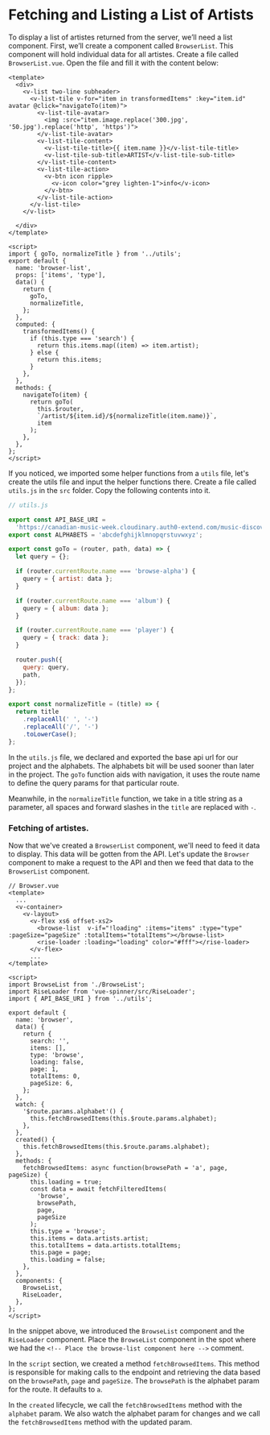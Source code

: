 # Fetching and Listing a List of Artists

To display a list of artistes returned from the server, we’ll need a list component. First, we’ll create a component called `BrowserList`. This component will hold individual data for all artistes. Create a file called `BrowserList.vue`. Open the file and fill it with the content below:

```vue
<template>
  <div>
    <v-list two-line subheader>
      <v-list-tile v-for="item in transformedItems" :key="item.id" avatar @click="navigateTo(item)">
        <v-list-tile-avatar>
          <img :src="item.image.replace('300.jpg', '50.jpg').replace('http', 'https')">
        </v-list-tile-avatar>
        <v-list-tile-content>
          <v-list-tile-title>{{ item.name }}</v-list-tile-title>
          <v-list-tile-sub-title>ARTIST</v-list-tile-sub-title>
        </v-list-tile-content>
        <v-list-tile-action>
          <v-btn icon ripple>
            <v-icon color="grey lighten-1">info</v-icon>
          </v-btn>
        </v-list-tile-action>
      </v-list-tile>
    </v-list>
    
  </div>
</template>

<script>
import { goTo, normalizeTitle } from '../utils';
export default {
  name: 'browser-list',
  props: ['items', 'type'],
  data() {
    return {
      goTo,
      normalizeTitle,
    };
  },
  computed: {
    transformedItems() {
      if (this.type === 'search') {
        return this.items.map((item) => item.artist);
      } else {
        return this.items;
      }
    },
  },
  methods: {
    navigateTo(item) {
      return goTo(
        this.$router,
        `/artist/${item.id}/${normalizeTitle(item.name)}`,
        item
      );
    },
  },
};
</script>
```

If you noticed, we imported some helper functions from a `utils` file, let's create the utils file and input the helper functions there. Create a file called `utils.js` in the `src` folder. Copy the following contents into it.

```javascript
// utils.js

export const API_BASE_URI =
  'https://canadian-music-week.cloudinary.auth0-extend.com/music-discovery-service';
export const ALPHABETS = 'abcdefghijklmnopqrstuvwxyz';

export const goTo = (router, path, data) => {
  let query = {};

  if (router.currentRoute.name === 'browse-alpha') {
    query = { artist: data };
  }

  if (router.currentRoute.name === 'album') {
    query = { album: data };
  }

  if (router.currentRoute.name === 'player') {
    query = { track: data };
  }

  router.push({
    query: query,
    path,
  });
};

export const normalizeTitle = (title) => {
  return title
    .replaceAll(' ', '-')
    .replaceAll('/', '-')
    .toLowerCase();
};
```

In the `utils.js` file, we declared and exported the base api url for our project and the alphabets. The alphabets bit will be used sooner than later in the project. The `goTo` function aids with navigation, it uses the route name to define the query params for that particular route.

Meanwhile, in the `normalizeTitle` function, we take in a title string as a parameter, all spaces and forward slashes in the `title` are replaced with `-`.

### Fetching of artistes.

Now that we've created a `BrowserList` component, we'll need to feed it data to display. This data will be gotten from the API. Let's update the `Browser` component to make a request to the API and then we feed that data to the `BrowserList` component.

```vue
// Browser.vue
<template>
  ...
  <v-container>
    <v-layout>
      <v-flex xs6 offset-xs2>
        <browse-list  v-if="!loading" :items="items" :type="type" :pageSize="pageSize" :totalItems="totalItems"></browse-list>
        <rise-loader :loading="loading" color="#fff"></rise-loader>
      </v-flex>
      ...
</template>

<script>
import BrowseList from './BrowseList';
import RiseLoader from 'vue-spinner/src/RiseLoader';
import { API_BASE_URI } from '../utils';

export default {
  name: 'browser',
  data() {
    return {
      search: '',
      items: [],
      type: 'browse',
      loading: false,
      page: 1,
      totalItems: 0,
      pageSize: 6,
    };
  },
  watch: {
    '$route.params.alphabet'() {
      this.fetchBrowsedItems(this.$route.params.alphabet);
    },
  },
  created() {
    this.fetchBrowsedItems(this.$route.params.alphabet);
  },
  methods: {
    fetchBrowsedItems: async function(browsePath = 'a', page, pageSize) {
      this.loading = true;
      const data = await fetchFilteredItems(
        'browse',
        browsePath,
        page,
        pageSize
      );
      this.type = 'browse';
      this.items = data.artists.artist;
      this.totalItems = data.artists.totalItems;
      this.page = page;
      this.loading = false;
    },
  },
  components: {
    BrowseList,
    RiseLoader,
  },
};
</script>
```

In the snippet above, we introduced the `BrowseList` component and the `RiseLoader` component. Place the `BrowseList` component in the spot where we had the `<!-- Place the browse-list component here -->` comment.

In the `script` section, we created a method `fetchBrowsedItems`. This method is responsible for making calls to the endpoint and retrieving the data based on the `browsePath`, `page` and `pageSize`. The `browsePath` is the alphabet param for the route. It defaults to `a`.

In the `created` lifecycle, we call the `fetchBrowsedItems` method with the `alphabet` param. We also watch the alphabet param for changes and we call the `fetchBrowsedItems` method with the updated param.
